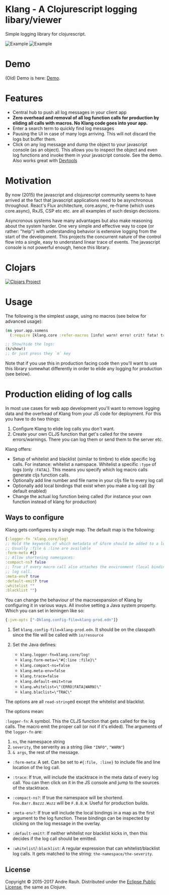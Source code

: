 # Klang - A Clojurescript logging libary/viewer

Simple logging library for clojurescript.

![Example](https://github.com/rauhs/klang/blob/master/docs/img/example.png)
![Example](https://github.com/rauhs/klang/blob/master/docs/img/demo_console.png)

# Demo
(Old) Demo is here: [Demo][].

# Features

* Central hub to push all log messages in your client app
* **Zero overhead and removal of all log function calls for production by eliding
  all calls with macros. No Klang code goes into your app.**
* Enter a search term to quickly find log messages
* Pausing the UI in case of many logs arriving. This will not discard
  the logs but buffer them.
* Click on any log message and dump the object to your javascript console (as an
  object). This allows you to inspect the object and even log functions and
  invoke them in your javascript console. See the demo.
  Also works great with [Devtools](https://github.com/binaryage/cljs-devtools)

# Motivation
By now (2015) the javascript and clojurescript community seems to have arrived
at the fact that javascript applications need to be asynchronous throughout.
React's Flux architecture, core.async, re-frame (which uses core.async), RxJS,
CSP etc etc. are all examples of such design decisions.

Asyncronous systems have many advantages but also make reasoning about the
system harder.
One very simple and effective way to cope (or rather: "help") with understanding
behavior is extensive logging from the start of the development.
This projects the concurrent nature of the control flow into a single, easy to
understand linear trace of events.
The javascript console is not powerful enough, hence this library.

# Clojars

[![Clojars Project](http://clojars.org/klang/latest-version.svg)](http://clojars.org/klang)

# Usage

The following is the simplest usage, using no macros (see below for advanced
usage):
```clj
(ns your.app.somens
  (:require [klang.core :refer-macros [info! warn! erro! crit! fata! trac!]]))

;; Show/hide the logs:
(k/show!)
;; Or just press they `m` key
```

Note that if you use this in production facing code then you'll want
to use this library somewhat differently in order to elide any logging
for production (see below).

# Production eliding of log calls
In most use cases for web app development you'll want to remove logging data and
the overhead of Klang from your JS code for deployment.
For this you have to do two things:

1. Configure Klang to elide log calls you don't want.
2. Create your own CLJS function that get's called for the severe errors/warnings.
   There you can log them or send them to the server etc.

Klang offers:

* Setup of whitelist and blacklist (similar to timbre) to elide specific log
  calls. For instance: whitelist a namspace. Whitelist a specific `:type` of
  logs (only `:FATAL`). This means you specify which log macro calls generate
  cljs function calls.
* Optionally add line number and file name in your cljs file to every log call
* Optionally add local bindings that exist when you make a log call (by default
  enabled)
* Change the actual log function being called (for instance your own function
  instead of klang for production)

## Ways to configure

Klang gets configures by a single map. The default map is the following:

```clj
{:logger-fn 'klang.core/log!
;; Hold the keywords of which metadata of &form should be added to a log! call
;; Usually :file & :line are available
:form-meta #{}
;; Allow shortening namespaces:
:compact-ns? false
;; True if every macro call also attaches the environment (local bindings) to a
;; log call.
:meta-env? true
:default-emit? true
:whitelist ""
:blacklist ""}
```

You can change the behaviour of the macroexpansion of Klang by configuring it in
various ways.  All involve setting a Java system property.
Which you can set in leiningen like so:

```clj
{:jvm-opts ["-Dklang.config-file=klang-prod.edn"]}
```

1. Set  `klang.config-file=klang-prod.edn`. It should be on the classpath since
   the file will be called with `io/resource`
2. Set the Java defines:

   - `klang.logger-fn=klang.core/log!`
   - `klang.form-meta=\"#{:line :file}\"`
   - `klang.compact-ns=false`
   - `klang.meta-env=false`
   - `klang.trace=false`
   - `klang.default-emit=true`
   - `klang.whitelist=\"(ERRO|FATA|WARN)\"`
   - `klang.blaclist=\"TRAC\"`

The options are all `read-string`ed except the whitelist and blacklist.

The options mean:

`:logger-fn`: A symbol. This the CLJS function that gets called for the log calls. The
macro emit the proper call (or not if it's elided). 
The arguments of the `logger-fn` are:

1. `ns`, the namespace string
2. `severity`, the serverity as a string (like `"INFO"`, `"WARN"`)
3. `& args`, the rest of the message.

- `:form-meta`: A set. Can be set to `#{:file, :line}` to include file and line location
of the log call.

- `:trace`: If true, will include the stacktrace in the meta data of every log call.
You can then click on it in the JS console and jump to the sources of the stacktrace.

- `:compact-ns?`: If true the namespace will be shortend. `Foo.Barr.Bazzz.Wuzz`
will be `F.B.B.W`. Useful for production builds.

- `:meta-env?`: If true will include the local bindings in a map as the first
argument to the log function. These bindings can be inspected by clicking on
the log message in the overlay.

- `:default-emit?`: If neither whitelist nor blacklist kicks in, then this
decides if the log call should be emitted.

- `:whitelist`/`:blacklist`: A regular expression that can whitelist/blacklist
log calls. It gets matched to the string: `the-namespace/the-severity`.

## License

Copyright &copy; 2015-2017 Andre Rauh. Distributed under the
[Eclipse Public License][], the same as Clojure.


[Eclipse Public License]: <https://raw2.github.com/rauhs/klang/master/LICENSE>
[Wiki Macros]: <https://github.com/rauhs/klang/wiki/Flexible-macros-recipe>
[Demo]: <http://arauh.net/projects/klang/>

